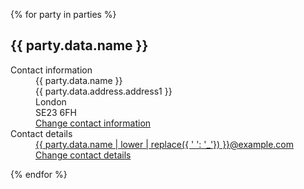 {% for party in parties %}
    <h2>{{ party.data.name }}</h2>
    <dl class="govuk-summary-list">
        <div class="govuk-summary-list__row">
            <dt class="govuk-summary-list__key">
                Contact information
            </dt>
            <dd class="govuk-summary-list__value">
                {{ party.data.name }}<br>
                {{ party.data.address.address1 }}<br>London<br>SE23 6FH
            </dd>
            <dd class="govuk-summary-list__actions">
                <a class="govuk-link" href="/cases/case-details/{{caseId}}/trigger/cases_ChangePartyAddress_{{party.partyId}}">
                    Change<span class="govuk-visually-hidden"> contact information</span>
                </a>
            </dd>
        </div>
        <div class="govuk-summary-list__row">
            <dt class="govuk-summary-list__key">
                Contact details
            </dt>
            <dd class="govuk-summary-list__value">
                <a href="mailto:{{ party.data.name | lower | replace({ ' ': '_'}) }}@example.com" class="govuk-body">{{ party.data.name | lower | replace({ ' ': '_'}) }}@example.com</a>
            </dd>
            <dd class="govuk-summary-list__actions">
                <a class="govuk-link" href="#">
                    Change<span class="govuk-visually-hidden"> contact details</span>
                </a>
            </dd>
        </div>
    </dl>
{% endfor %}
